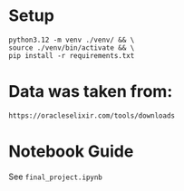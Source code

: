 # Setup

```
python3.12 -m venv ./venv/ && \
source ./venv/bin/activate && \
pip install -r requirements.txt
```

# Data was taken from:
```
https://oracleselixir.com/tools/downloads
```

# Notebook Guide

See `final_project.ipynb`
